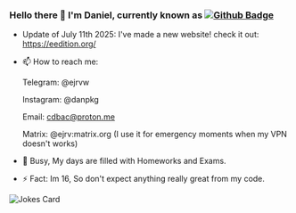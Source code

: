 ### Hello there 👋 I'm Daniel, currently known as [![Github Badge](https://img.shields.io/badge/-ejrv-grey?style=flat&logo=github&logoColor=white&link=https://github.com/ejrv/)](https://www.github.com/ejrv/)


- Update of July 11th 2025: I've made a new website! check it out: https://eedition.org/

- 📫 How to reach me:


  Telegram: @ejrvw

  Instagram: @danpkg

  Email: cdbac@proton.me


  Matrix: @ejrv:matrix.org (I use it for emergency moments when my VPN doesn't works)

- 🌱 Busy, My days are filled with Homeworks and Exams.
- ⚡ Fact: Im 16, So don't expect anything really great from my code.

<!--
**kennelis/kennelis** is a ✨ _special_ ✨ repository because its `README.md` (this file) appears on your GitHub profile.

Here are some ideas to get you started:

- 🔭 I’m currently working on ...
- 🌱 I’m currently learning ...
- 👯 I’m looking to collaborate on ...
- 🤔 I’m looking for help with ...
- 💬 Ask me about ...
- 📫 How to reach me: ...
- 😄 Pronouns: ...
- ⚡ Fun fact: ...
-->
![Jokes Card](https://readme-jokes.vercel.app/api)
